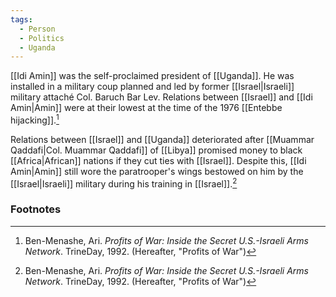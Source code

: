 ```yaml
---
tags:
  - Person
  - Politics
  - Uganda
---
```

[[Idi Amin]] was the self-proclaimed president of [[Uganda]]. He was installed in a military coup planned and led by former [[Israel|Israeli]] military attaché Col. Baruch Bar Lev. Relations between [[Israel]] and [[Idi Amin|Amin]] were at their lowest at the time of the 1976 [[Entebbe hijacking]].[^1]

Relations between [[Israel]] and [[Uganda]] deteriorated after [[Muammar Qaddafi|Col. Muammar Qaddafi]] of [[Libya]] promised money to black [[Africa|African]] nations if they cut ties with [[Israel]]. Despite this, [[Idi Amin|Amin]] still wore the paratrooper's wings bestowed on him by the [[Israel|Israeli]] military during his training in [[Israel]].[^1]

### Footnotes
[^1]: Ben-Menashe, Ari. *Profits of War: Inside the Secret U.S.-Israeli Arms Network*. TrineDay, 1992. (Hereafter, "Profits of War")
